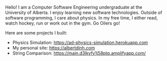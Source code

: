 Hello! I am a Computer Software Engineering undergraduate at the University of Alberta. I enjoy learning new software technologies. Outside of software programming, I care about physics. In my free time, I either read, watch hockey, run or work out in the gym. Go Oilers go!

Here are some projects I built:

* Physics Simulation: https://ad-physics-simulation.herokuapp.com
* My personal site: https://albertdinh.com
* String Comparison: https://main.d3lkyfv1j58ptq.amplifyapp.com/
<!---
albert-dinh-01/albert-dinh-01 is a ✨ special ✨ repository because its `README.md` (this file) appears on your GitHub profile.
You can click the Preview link to take a look at your changes.
--->
